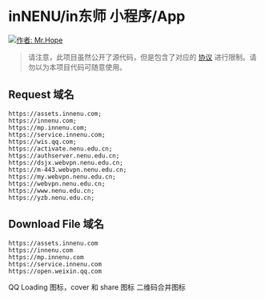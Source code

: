 # inNENU/in东师 小程序/App

[![作者: Mr.Hope](https://img.shields.io/badge/作者-Mr.Hope-blue.svg?style=for-the-badge)](https://mister-hope.com)

> 请注意，此项目虽然公开了源代码，但是包含了对应的 [协议](https://github.com/inNENU/inNENU/tree/main/LICENSE) 进行限制。请勿以为本项目代码可随意使用。

## Request 域名

```
https://assets.innenu.com;
https://innenu.com;
https://mp.innenu.com;
https://service.innenu.com;
https://wis.qq.com;
https://activate.nenu.edu.cn;
https://authserver.nenu.edu.cn;
https://dsjx.webvpn.nenu.edu.cn;
https://m-443.webvpn.nenu.edu.cn;
https://my.webvpn.nenu.edu.cn;
https://webvpn.nenu.edu.cn;
https://www.nenu.edu.cn;
https://yzb.nenu.edu.cn;
```

## Download File 域名

```
https://assets.innenu.com
https://innenu.com
https://mp.innenu.com
https://service.innenu.com
https://open.weixin.qq.com
```

QQ Loading 图标，cover 和 share 图标 二维码合并图标
